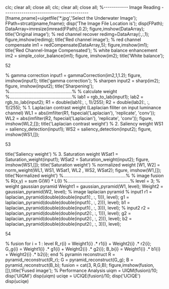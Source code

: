 clc;
clear all;
close all;
clc;
clear all;
close all;
%------------ Image Reading ------------------------------------------
[fname,pname]=uigetfile('*.jpg','Select the Underwater Image');
FPath=strcat(pname,fname);
disp('The Image File Location is');
disp(FPath);
DataArray=imresize(imread(FPath),0.2);
figure,imshow(DataArray);
title('Original image');
% red channel recover
redimg=DataArray(:,:,1);
figure,imshow(redimg);
title('Red channel image');
% red channel compensate
im1 = redCompensate(DataArray,5);
figure,imshow(im1);
title('Red Channel-Image Compensated');
% white balance enhancement
im2 = simple_color_balance(im1);
figure,
imshow(im2);
title('White balance');

52

% gamma correction
input1 = gammaCorrection(im2,1,1.2);
figure,
imshow(input1);
title('gamma correction');
% sharpen
input2 = sharp(im2);
figure,
imshow(input2);
title('Sharpening');
%.................................................%
% calculate weight
%.................................................%
lab1 = rgb_to_lab(input1);
lab2 = rgb_to_lab(input2);
R1 = double(lab1(:, :, 1)/255);
R2 = double(lab2(:, :, 1)/255);
% 1. Laplacian contrast weight (Laplacian filiter on input luminance
channel)
WL1 = abs(imfilter(R1, fspecial('Laplacian'), 'replicate', 'conv'));
WL2 = abs(imfilter(R2, fspecial('Laplacian'), 'replicate', 'conv'));
figure,
imshow(WL2,[]);
title('Laplacian contrast weight')
% 2. Saliency weight
WS1 = saliency_detection(input1);
WS2 = saliency_detection(input2);
figure,
imshow(WS1,[]);

53

title('Saliency weight')
% 3. Saturation weight
WSat1 = Saturation_weight(input1);
WSat2 = Saturation_weight(input2);
figure,
imshow(WS1,[]);
title('Saturation weight')
% normalized weight
[W1, W2] = norm_weight(WL1, WS1, WSat1, WL2 , WS2, WSat2);
figure,
imshow(W1,[]);
title('Normalized weight')
%.................................................%
% image fusion
% R(x,y) = sum G{W} * L{I}
%.................................................%
level = 3;
% weight gaussian pyramid
Weight1 = gaussian_pyramid(W1, level);
Weight2 = gaussian_pyramid(W2, level);
% image laplacian pyramid
% input1
r1 = laplacian_pyramid(double(double(input1(:, :, 1))), level);
g1 = laplacian_pyramid(double(double(input1(:, :, 2))), level);
b1 = laplacian_pyramid(double(double(input1(:, :, 3))), level);
% input2
r2 = laplacian_pyramid(double(double(input2(:, :, 1))), level);
g2 = laplacian_pyramid(double(double(input2(:, :, 2))), level);
b2 = laplacian_pyramid(double(double(input2(:, :, 3))), level);

54

% fusion
for i = 1 : level
R_r{i} = Weight1{i} .* r1{i} + Weight2{i} .* r2{i};
G_g{i} = Weight1{i} .* g1{i} + Weight2{i} .* g2{i};
B_b{i} = Weight1{i} .* b1{i} + Weight2{i} .* b2{i};
end
% pyramin reconstruct
R = pyramid_reconstruct(R_r);
G = pyramid_reconstruct(G_g);
B = pyramid_reconstruct(B_b);
fusion = cat(3, R,G,B);
figure,imshow(fusion,[]),title('Fused image');
% Performance Analysis
uiqm = UIQM(fusion)/10;
disp('UIQM')
disp(uiqm)
uciqe = UCIQE(fusion)/10;
disp('UCIQE')
disp(uciqe)
